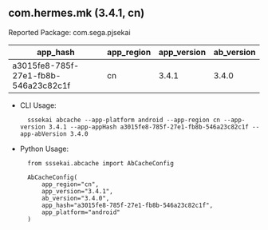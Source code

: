 com.hermes.mk (3.4.1, cn)
---
Reported Package: com.sega.pjsekai

|                                        app_hash|   app_region|  app_version|   ab_version|
|------------------------------------------------|-------------|-------------|-------------|
|            a3015fe8-785f-27e1-fb8b-546a23c82c1f|           cn|        3.4.1|        3.4.0|

- CLI Usage:

        sssekai abcache --app-platform android --app-region cn --app-version 3.4.1 --app-appHash a3015fe8-785f-27e1-fb8b-546a23c82c1f --app-abVersion 3.4.0

- Python Usage:

        from sssekai.abcache import AbCacheConfig

        AbCacheConfig(
            app_region="cn",
            app_version="3.4.1",
            ab_version="3.4.0",
            app_hash="a3015fe8-785f-27e1-fb8b-546a23c82c1f",
            app_platform="android"
        )

